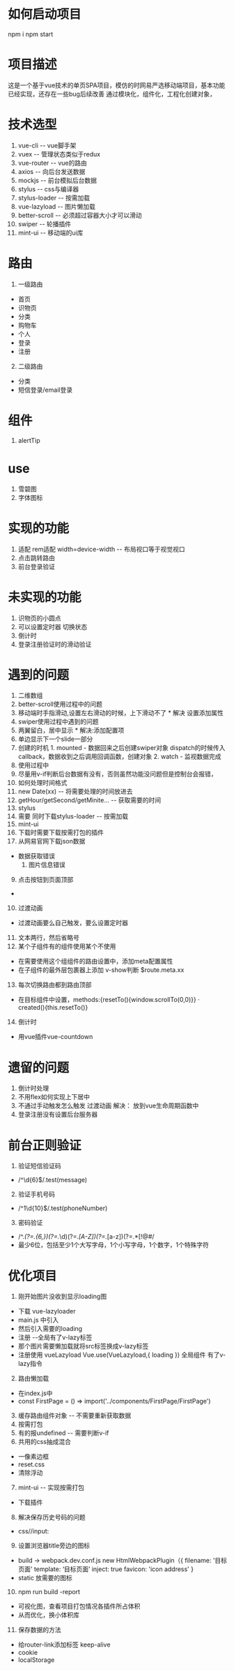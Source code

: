 # 如何启动项目
npm i
npm start
# 项目描述
这是一个基于vue技术的单页SPA项目，模仿的时网易严选移动端项目，基本功能已经实现，还存在一些bug后续改善
通过模块化，组件化，工程化创建对象，
# 技术选型
1. vue-cli -- vue脚手架
2. vuex -- 管理状态类似于redux
3. vue-router -- vue的路由
4. axios -- 向后台发送数据
5. mockjs -- 前台模拟后台数据
6. stylus -- css与编译器
7. stylus-loader -- 按需加载
8. vue-lazyload -- 图片懒加载
9. better-scroll -- 必须超过容器大小才可以滑动
10. swiper -- 轮播插件
11. mint-ui -- 移动端的ui库
# 路由
1. 一级路由
  * 首页
  * 识物页
  * 分类
  * 购物车
  * 个人
  * 登录
  * 注册
2. 二级路由
  * 分类
  * 短信登录/email登录
# 组件 
1. alertTip

# use
1. 雪碧图
2. 字体图标

# 实现的功能
1. 适配 rem适配
  width=device-width -- 布局视口等于视觉视口
1. 点击跳转路由
3. 前台登录验证

# 未实现的功能
1. 识物页的小圆点
  1. 可以设置定时器 切换状态
2. 倒计时
3. 登录注册验证时的滑动验证

# 遇到的问题
1. 二维数组
2. better-scroll使用过程中的问题
  1. 移动端时手指滑动,设置左右滑动的时候，上下滑动不了
    * 解决 设置添加属性
3. swiper使用过程中遇到的问题
  1. 两翼留白，居中显示
    * 解决:添加配置项
  2. 单边显示下一个slide一部分
  3. 创建的时机
    1. mounted - 数据回来之后创建swiper对象
      dispatch的时候传入callback，数据收到之后调用回调函数，创建对象
    2. watch - 监视数据完成
4. 使用过程中
  1. 尽量用v-if判断后台数据有没有，否则虽然功能没问题但是控制台会报错，
5. 如何处理时间格式
  1. new Date(xx) -- 将需要处理的时间放进去
  2. getHour/getSecond/getMinite... -- 获取需要的时间
6. stylus
  1. 需要 同时下载stylus-loader -- 按需加载
7. mint-ui
  1. 下载时需要下载按需打包的插件
8. 从网易官网下载json数据
  * 数据获取错误
    1. 图片信息错误
9. 点击按钮到页面顶部
  * 
10. 过渡动画
  * 过渡动画要么自己触发，要么设置定时器
11. 文本两行，然后省略号
12. 某个子组件有的组件使用某个不使用
  * 在需要使用这个组组件的路由设置中，添加meta配置属性
  * 在子组件的最外层包裹器上添加 v-show判断 $route.meta.xx
13. 每次切换路由都到路由顶部
  * 在目标组件中设置，methods:{resetTo(){window.scrollTo(0,0)}}
    ·  created(){this.resetTo()}
14. 倒计时
  * 用vue插件vue-countdown

# 遗留的问题
1. 倒计时处理
2. 不用flex如何实现上下居中
3. 不通过手动触发怎么触发  过渡动画
  解决： 放到vue生命周期函数中
4. 登录注册没有设置后台服务器
  
# 前台正则验证
1. 验证短信验证码
  * /^\d{6}$/.test(message)
2. 验证手机号码
  * /^1\d{10}$/.test(phoneNumber)
3. 密码验证
  * /^.*(?=.{6,})(?=.*\d)(?=.*[A-Z])(?=.*[a-z])(?=.*[!@#$%^&*? ]).*$/
  * 最少6位，包括至少1个大写字母，1个小写字母，1个数字，1个特殊字符
  
# 优化项目
1. 刚开始图片没收到显示loading图
  * 下载 vue-lazyloader
  * main.js 中引入
  * 然后引入需要的loading
  * 注册 --全局有了v-lazy标签
  * 那个图片需要懒加载就将src标签换成v-lazy标签
  * 注册使用 vueLazyload
     Vue.use(VueLazyload,{
       loading
     })  全局组件 有了v-lazy指令
2. 路由懒加载
  * 在index.js中
  * const FirstPage = () => import('../components/FirstPage/FirstPage')
3. 缓存路由组件对象 -- 不需要重新获取数据
4. 按需打包
5. 有的报undefined -- 需要判断v-if
6. 共用的css抽成混合
  * 一像素边框
  * reset.css
  * 清除浮动
7. mint-ui -- 实现按需打包
  * 下载插件
8. 解决保存历史号码的问题
  * css//input:
9. 设置浏览器title旁边的图标
  * build -> webpack.dev.conf.js
    new HtmlWebpackPlugin（{
    filename: '目标页面'
    template: ‘目标页面’
    inject: true
    favicon: 'icon address'
    }
  * static 放需要的图标
10. npm run build -report
  * 可视化图，查看项目打包情况各插件所占体积
  * 从而优化，换小体积库
11. 保存数据的方法
  * 给router-link添加标签 keep-alive
  * cookie
  * localStorage
